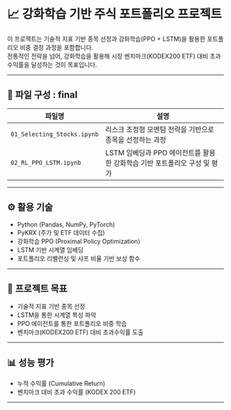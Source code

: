 # 📈 강화학습 기반 주식 포트폴리오 프로젝트

이 프로젝트는 기술적 지표 기반 종목 선정과 강화학습(PPO + LSTM)을 활용한 포트폴리오 비중 결정 과정을 포함합니다.  
전통적인 전략을 넘어, 강화학습을 활용해 시장 벤치마크(KODEX200 ETF) 대비 초과 수익률을 달성하는 것이 목표입니다.

---

## 📂 파일 구성 : final

| 파일명 | 설명 |
|--------|------|
| `01_Selecting_Stocks.ipynb` | 리스크 조정형 모멘텀 전략을 기반으로 종목을 선정하는 과정 |
| `02_RL_PPO_LSTM.ipynb` | LSTM 임베딩과 PPO 에이전트를 활용한 강화학습 기반 포트폴리오 구성 및 평가 |

---

## ⚙️ 활용 기술

- Python (Pandas, NumPy, PyTorch)
- PyKRX (주가 및 ETF 데이터 수집)
- 강화학습 PPO (Proximal Policy Optimization)
- LSTM 기반 시계열 임베딩
- 포트폴리오 리밸런싱 및 샤프 비율 기반 보상 함수

---

## 🎯 프로젝트 목표

- 기술적 지표 기반 종목 선정
- LSTM을 통한 시계열 특성 파악
- PPO 에이전트를 통한 포트폴리오 비중 학습
- 벤치마크(KODEX200 ETF) 대비 초과수익률 도출

---

## 📊 성능 평가

- 누적 수익률 (Cumulative Return)
- 벤치마크 대비 초과 수익률 (KODEX 200 ETF)

---
